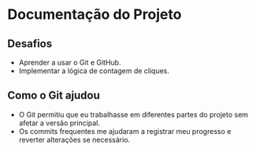 # Documentação do Projeto

## Desafios
- Aprender a usar o Git e GitHub.
- Implementar a lógica de contagem de cliques.

## Como o Git ajudou
- O Git permitiu que eu trabalhasse em diferentes partes do projeto sem afetar a versão principal.
- Os commits frequentes me ajudaram a registrar meu progresso e reverter alterações se necessário.
